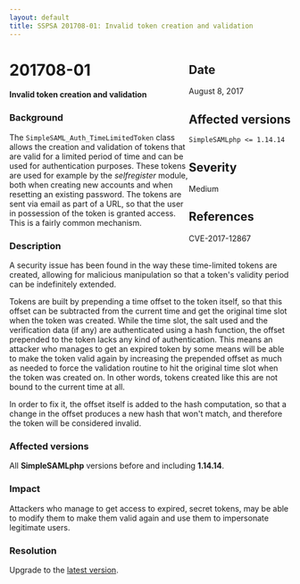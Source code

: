 ```yaml
---
layout: default
title: SSPSA 201708-01: Invalid token creation and validation
---
```


<div class="sidebar-warning" style="float: right;">
<h2>Date</h2>
August 8, 2017
<h2>Affected versions</h2>
<code>SimpleSAMLphp <= 1.14.14</code>
<h2>Severity</h2>
Medium
<h2>References</h2>
CVE-2017-12867
</div>

# 201708-01

**Invalid token creation and validation**

### Background

The `SimpleSAML_Auth_TimeLimitedToken` class allows the creation and validation of tokens that are valid for a limited
period of time and can be used for authentication purposes. These tokens are used for example by the _selfregister_
module, both when creating new accounts and when resetting an existing password. The tokens are sent via email as part
of a URL, so that the user in possession of the token is granted access. This is a fairly common mechanism.

### Description

A security issue has been found in the way these time-limited tokens are created, allowing for malicious manipulation
so that a token's validity period can be indefinitely extended.

Tokens are built by prepending a time offset to the token itself, so that this offset can be subtracted from the
current time and get the original time slot when the token was created. While the time slot, the salt used and the
verification data (if any) are authenticated using a hash function, the offset prepended to the token lacks any kind of
authentication. This means an attacker who manages to get an expired token by some means will be able to make the token
valid again by increasing the prepended offset as much as needed to force the validation routine to hit the original
time slot when the token was created on. In other words, tokens created like this are not bound to the current time at
all.

In order to fix it, the offset itself is added to the hash computation, so that a change in the offset produces a new
hash that won't match, and therefore the token will be considered invalid.

### Affected versions

All **SimpleSAMLphp** versions before and including **1.14.14**.

### Impact

Attackers who manage to get access to expired, secret tokens, may be able to modify them to make them valid again and
use them to impersonate legitimate users.

### Resolution

Upgrade to the [latest version](/download).
